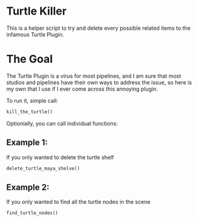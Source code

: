 # Turtle Killer

This is a helper script to try and delete every possible related items to the infamous Turtle Plugin.

# The Goal
The Turtle Plugin is a virus for most pipelines, and I am sure that most studios and pipelines have their own ways to address the issue, so here is my own that I use if I ever come across this annoying plugin.

To run it, simple call:
```python
kill_the_turtle()
```

Optionially, you can call individual functions:

## Example 1:
If you only wanted to delete the turtle shelf
```python
delete_turtle_maya_shelve()
```

## Example 2:
If you only wanted to find all the turtle nodes in the scene
```python
find_turtle_nodes()
```
